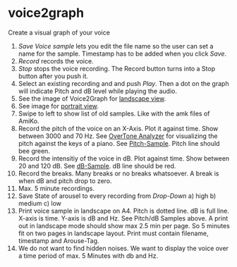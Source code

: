 # voice2graph
Create a visual graph of your voice
1. _Save Voice sample_ lets you edit the file name so the user can set a name for the sample. Timestamp has to be added when you click _Save_.
2. _Record_ records the voice.
3. _Stop_ stops the voice recording. The Record button turns into a Stop button after you push it.
4. Select an existing recording and and push _Play_. Then a dot on the graph will indicate Pitch and dB level while playing the audio.
4. See the image of Voice2Graph for [landscape view](https://github.com/zdavatz/voice2graph/blob/master/images/landscape.png).
5. See image for [portrait view](https://github.com/zdavatz/voice2graph/blob/master/images/portrait.png).
6. Swipe to left to show list of old samples. Like with the amk files of AmiKo.
7. Record the pitch of the voice on an X-Axis. Plot it against time. Show between 3000 and 70 Hz. See [OverTone Analyzer](http://www.sygyt.com/de/download-mac/) for visualizing the pitch against the keys of a piano. See [Pitch-Sample](https://github.com/zdavatz/voice2graph/blob/master/images/pitch_over_time.png). Pitch line should bee green.
8. Record the intensitiy of the voice in dB. Plot against time. Show between 20 and 120 dB. See [dB-Sample](https://github.com/zdavatz/voice2graph/blob/master/images/sample_dB_over_time.jpeg). dB line should be red.
9. Record the breaks. Many breaks or no breaks whatsoever. A break is when dB and pitch drop to zero.
10. Max. 5 minute recordings.
11. Save State of arousel to every recording from _Drop-Down_ a) high b) medium c) low
12. Print voice sample in landscape on A4. Pitch is dotted line. dB is full line. X-axis is time. Y-axis is dB and Hz. See Pitch/dB Samples above. A print out in landscape mode should show max 2.5 min per page. So 5 minutes fit on two pages in landscape layout. Print must contain filename, timestamp and Arouse-Tag.
13. We do not want to find hidden noises. We want to display the voice over a time period of max. 5 Minutes with db and Hz.
